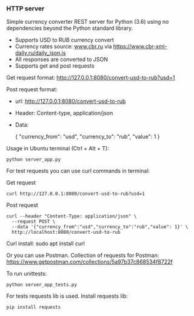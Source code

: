 ### HTTP server

Simple currency converter REST server for Python (3.6) using no dependencies beyond the Python standard library.

- Supports USD to RUB currency convert
- Currency rates source: www.cbr.ru via https://www.cbr-xml-daily.ru/daily_json.js
- All responses are converted to JSON 
- Supports get and post requests

Get request format: http://127.0.0.1:8080/convert-usd-to-rub?usd=1

Post request format: 

- url: http://127.0.0.1:8080/convert-usd-to-rub

- Header: Content-type, application/json

- Data: 

  {
      "currency_from": "usd",
      "currency_to": "rub",
      "value": 1
  }

Usage in Ubuntu terminal (Ctrl + Alt + T):

```
python server_app.py
```

For test requests you can use curl commands in terminal:

Get request

```
curl http://127.0.0.1:8080/convert-usd-to-rub?usd=1
```

Post request


```
curl --header "Content-Type: application/json" \
  --request POST \
  --data '{"currency_from":"usd","currency_to":"rub","value": 1}' \
  http://localhost:8080/convert-usd-to-rub
```

Curl install:  sudo apt install curl

Or you can use Postman. Collection of requests for Postman: https://www.getpostman.com/collections/5a97b37c868534f8722f

To run unittests:

```
python server_app_tests.py
```

For tests requests lib is used. Install requests lib:

```
pip install requests
```